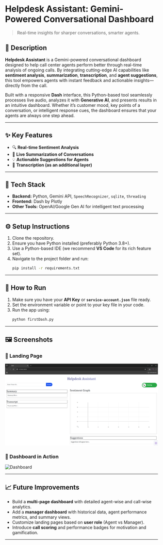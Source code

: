 
# Helpdesk Assistant: Gemini-Powered Conversational Dashboard

> Real-time insights for sharper conversations, smarter agents.

## 🧠 Description

**Helpdesk Assistant** is a Gemini-powered conversational dashboard designed to help call center agents perform better through real-time analysis of ongoing calls. By integrating cutting-edge AI capabilities like **sentiment analysis**, **summarization**, **transcription**, and **agent suggestions**, this tool empowers agents with instant feedback and actionable insights—directly from the call.

Built with a responsive **Dash** interface, this Python-based tool seamlessly processes live audio, analyzes it with **Generative AI**, and presents results in an intuitive dashboard. Whether it’s customer mood, key points of a conversation, or intelligent response cues, the dashboard ensures that your agents are always one step ahead.

---

## ✨ Key Features

- 🔍 **Real-time Sentiment Analysis**
- 📝 **Live Summarization of Conversations**
- 💡 **Actionable Suggestions for Agents**
- 📜 **Transcription (as an additional layer)**

---

## 🧰 Tech Stack

- **Backend:** Python, Gemini API, `SpeechRecognizer`, `sqlite`, `threading`
- **Frontend:** Dash by Plotly
- **Other Tools:** OpenAI/Google Gen AI for intelligent text processing

---

## ⚙️ Setup Instructions

1. Clone the repository.
2. Ensure you have Python installed (preferably Python 3.8+).
3. Use a Python-based IDE (we recommend **VS Code** for its rich feature set).
4. Navigate to the project folder and run:
   ```bash
   pip install -r requirements.txt
   ```

---

## 🚀 How to Run

1. Make sure you have your **API Key** or **`service-account.json`** file ready.
2. Set the environment variable or point to your key file in your code.
3. Run the app using:
   ```bash
   python firstDash.py
   ```

---

## 🖼️ Screenshots

### 🔹 Landing Page
![Landing](images/Landing.png)

### 🔹 Dashboard in Action
![Dashboard](images/Dashboard.jpg)

---

## 📈 Future Improvements

- Build a **multi-page dashboard** with detailed agent-wise and call-wise analytics.
- Add a **manager dashboard** with historical data, agent performance metrics, and summary views.
- Customize landing pages based on **user role** (Agent vs Manager).
- Introduce **call scoring** and performance badges for motivation and gamification.

---
